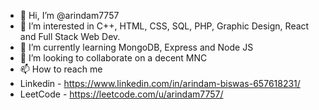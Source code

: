 - 👋 Hi, I’m @arindam7757
- 👀 I’m interested in C++, HTML, CSS, SQL, PHP, Graphic Design, React and Full Stack Web Dev.
- 🌱 I’m currently learning MongoDB, Express and Node JS
- 💞️ I’m looking to collaborate on a decent MNC
- 📫 How to reach me
- Linkedin - https://www.linkedin.com/in/arindam-biswas-657618231/
- LeetCode - https://leetcode.com/u/arindam7757/

<!---
arindam7757/arindam7757 is a ✨ special ✨ repository because its `README.md` (this file) appears on your GitHub profile.
You can click the Preview link to take a look at your changes.
--->
